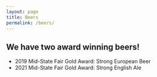 ```yaml
---
layout: page
title: Beers
permalink: /beers/
---
```


## We have two award winning beers!

- 2019 Mid-State Fair Gold Award: Strong European Beer
- 2021 Mid-State Fair Gold Award: Strong English Ale

